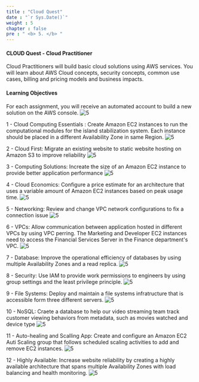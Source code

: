 ```yaml
---
title : "Cloud Quest"
date : "`r Sys.Date()`"
weight : 5
chapter : false
pre : " <b> 5. </b> "
---
```


#### CLOUD Quest - Cloud Practitioner

Cloud Practitioners will build basic cloud solutions using AWS services. You will learn about AWS Cloud concepts, security concepts, common use cases, billing and pricing models and business impacts.

#### Learning Objectives
For each assignment, you will receive an automated account to build a new solution on the AWS console. ![5][0]

1 - Cloud Computing Essentials : Create Amazon EC2 instances to run the computational modules for the island stabilization system. Each instance should be placed in a different Availability Zone in same Region. ![5][1]

2 - Cloud First: Migrate an existing website to static website hosting on  Amazon S3 to improve reliability ![5][2]

3 - Computing Solutions: Increate the size of an Amazon EC2 instance to provide better application performance ![5][3]

4 - Cloud Economics: Configure a price estimate for an architecture that uses a variable amount of Amazon EC2 instances based on peak usage time. ![5][4]

5 - Networking: Review and change VPC network configurations to fix a connection issue ![5][5]

6 - VPCs: Allow communication between application hosted in different VPCs by using VPC perring. The Marketing and Developer EC2 instances need to access the Financial Services Server in the Finance department's VPC. ![5][6]

7 - Database: Improve the operational efficiency of databases by using multiple Availability Zones and a read replica. ![5][7]

8 - Security: Use IAM to provide work permissions to engineers by using group settings and the least privilege principle. ![5][8]

9 - File Systems: Deploy and maintain a file systems infratructure that is accessible form three different servers. ![5][9]

10 - NoSQL: Craete a database to help our video streaming team track customer viewing behaviors from metadata, such as movies watched and device type ![5][10]

11 - Auto-healing and Scalling App: Create and configure an Amazon EC2 Auti Scaling group that follows scheduled scaling activities to add and remove EC2 instances. ![5][11]

12 - Highly Available: Increase website reliability by creating a highly available architecture that spans multiple Availability Zones with load balancing and health monitoring. ![5][12]

[0]: /aws-ws/images/5-cloudquest/0.png?featherlight=false&width=40pc
[1]: /aws-ws/images/5-cloudquest/1.png?featherlight=false&width=40pc
[2]: /aws-ws/images/5-cloudquest/1.png?featherlight=false&width=90pc
[3]: /aws-ws/images/5-cloudquest/2.png?featherlight=false&width=90pc
[4]: /aws-ws/images/5-cloudquest/3.png?featherlight=false&width=90pc
[5]: /aws-ws/images/5-cloudquest/4.png?featherlight=false&width=90pc
[6]: /aws-ws/images/5-cloudquest/5.png?featherlight=false&width=90pc
[7]: /aws-ws/images/5-cloudquest/6.png?featherlight=false&width=90pc
[8]: /aws-ws/images/5-cloudquest/7.png?featherlight=false&width=90pc
[9]: /aws-ws/images/5-cloudquest/8.png?featherlight=false&width=90pc
[10]: /aws-ws/images/5-cloudquest/9.png?featherlight=false&width=90pc
[11]: /aws-ws/images/5-cloudquest/9.png?featherlight=false&width=90pc
[12]: /aws-ws/images/5-cloudquest/9.png?featherlight=false&width=90pc